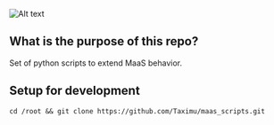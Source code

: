 ![Alt text](https://encrypted-tbn0.gstatic.com/images?q=tbn:ANd9GcRjArVtCIshqxYoRU15jdXBx6ETQf8hPF8pk16axlhePD5qgIKYcQ)
## What is the purpose of this repo?
Set of python scripts to extend MaaS behavior.
## Setup for development
    cd /root && git clone https://github.com/Taximu/maas_scripts.git
